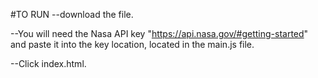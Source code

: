 #TO RUN
--download the file.

--You will need the Nasa API key "https://api.nasa.gov/#getting-started" and paste it into the key location,
  located in the main.js file.

--Click index.html.

